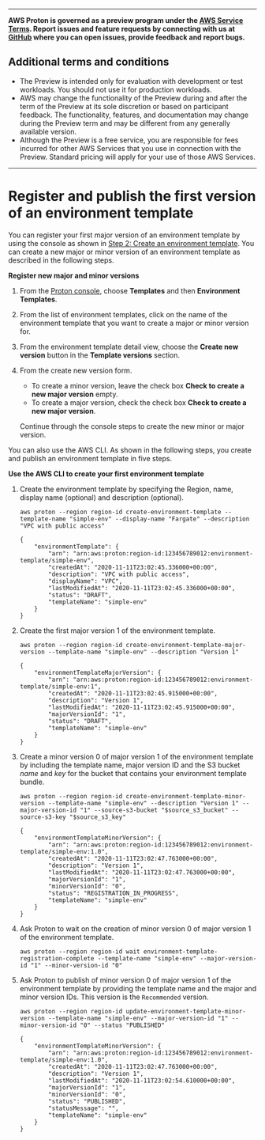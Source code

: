 --------

**AWS Proton is governed as a preview program under the [AWS Service Terms](https://aws.amazon.com/service-terms/)\. Report issues and feature requests by connecting with us at [GitHub](https://github.com/aws/aws-proton-public-roadmap) where you can open issues, provide feedback and report bugs\.**

## Additional terms and conditions<a name="preview-banner"></a>
+ The Preview is intended only for evaluation with development or test workloads\. You should not use it for production workloads\.
+ AWS may change the functionality of the Preview during and after the term of the Preview at its sole discretion or based on participant feedback\. The functionality, features, and documentation may change during the Preview term and may be different from any generally available version\.
+ Although the Preview is a free service, you are responsible for fees incurred for other AWS Services that you use in connection with the Preview\. Standard pricing will apply for your use of those AWS Services\.

--------

# Register and publish the first version of an environment template<a name="env-template-v1"></a>

You can register your first major version of an environment template by using the console as shown in [Step 2: Create an environment template](ag-getting-started.md#ag-getting-started-step2)\. You can create a new major or minor version of an environment template as described in the following steps\.

**Register new major and minor versions**

1. From the [Proton console](https://console.aws.amazon.com/proton/), choose **Templates** and then **Environment Templates**\.

1. From the list of environment templates, click on the name of the environment template that you want to create a major or minor version for\.

1. From the environment template detail view, choose  the **Create new version** button in the **Template versions** section\.

1. From the create new version form\.
   + To create a minor version, leave the check box **Check to create a new major version** empty\.
   + To create a major version, check the check box **Check to create a new major version**\. 

   Continue through the console steps to create the new minor or major version\.

You can also use the AWS CLI\. As shown in the following steps, you create and publish an environment template in five steps\.

**Use the AWS CLI to create your first environment template**

1. Create the environment template by specifying the Region, name, display name \(optional\) and description \(optional\)\.

   ```
   aws proton --region region-id create-environment-template --template-name "simple-env" --display-name "Fargate" --description "VPC with public access"
   ```

   ```
   {
       "environmentTemplate": {
           "arn": "arn:aws:proton:region-id:123456789012:environment-template/simple-env",
           "createdAt": "2020-11-11T23:02:45.336000+00:00",
           "description": "VPC with public access",
           "displayName": "VPC",
           "lastModifiedAt": "2020-11-11T23:02:45.336000+00:00",
           "status": "DRAFT",
           "templateName": "simple-env"
       }
   }
   ```

1. Create the first major version 1 of the environment template\.

   ```
   aws proton --region region-id create-environment-template-major-version --template-name "simple-env" --description "Version 1"
   ```

   ```
   {
       "environmentTemplateMajorVersion": {
           "arn": "arn:aws:proton:region-id:123456789012:environment-template/simple-env:1",
           "createdAt": "2020-11-11T23:02:45.915000+00:00",
           "description": "Version 1",
           "lastModifiedAt": "2020-11-11T23:02:45.915000+00:00",
           "majorVersionId": "1",
           "status": "DRAFT",
           "templateName": "simple-env"
       }
   }
   ```

1. Create a minor version 0 of major version 1 of the environment template by including the template name, major version ID and the S3 bucket *name* and *key* for the bucket that contains your environment template bundle\.

   ```
   aws proton --region region-id create-environment-template-minor-version --template-name "simple-env" --description "Version 1" --major-version-id "1" --source-s3-bucket "$source_s3_bucket" --source-s3-key "$source_s3_key"
   ```

   ```
   {
       "environmentTemplateMinorVersion": {
           "arn": "arn:aws:proton:region-id:123456789012:environment-template/simple-env:1.0",
           "createdAt": "2020-11-11T23:02:47.763000+00:00",
           "description": "Version 1",
           "lastModifiedAt": "2020-11-11T23:02:47.763000+00:00",
           "majorVersionId": "1",
           "minorVersionId": "0",
           "status": "REGISTRATION_IN_PROGRESS",
           "templateName": "simple-env"
       }
   }
   ```

1. Ask Proton to wait on the creation of minor version 0 of major version 1 of the environment template\.

   ```
   aws proton --region region-id wait environment-template-registration-complete --template-name "simple-env" --major-version-id "1" --minor-version-id "0"
   ```

1. Ask Proton to publish of minor version 0 of major version 1 of the environment template by providing the template name and the major and minor version IDs\. This version is the `Recommended` version\.

   ```
   aws proton --region region-id update-environment-template-minor-version --template-name "simple-env" --major-version-id "1" --minor-version-id "0" --status "PUBLISHED"
   ```

   ```
   {
       "environmentTemplateMinorVersion": {
           "arn": "arn:aws:proton:region-id:123456789012:environment-template/simple-env:1.0",
           "createdAt": "2020-11-11T23:02:47.763000+00:00",
           "description": "Version 1",
           "lastModifiedAt": "2020-11-11T23:02:54.610000+00:00",
           "majorVersionId": "1",
           "minorVersionId": "0",
           "status": "PUBLISHED",
           "statusMessage": "",
           "templateName": "simple-env"
       }
   }
   ```